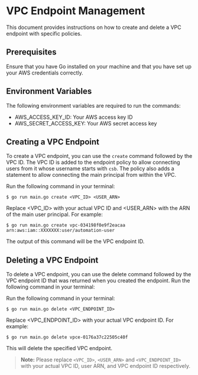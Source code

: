 # VPC Endpoint Management

This document provides instructions on how to create and delete a VPC endpoint with specific policies.

## Prerequisites

Ensure that you have Go installed on your machine and that you have set up your AWS credentials correctly.

## Environment Variables

The following environment variables are required to run the commands:

* AWS_ACCESS_KEY_ID: Your AWS access key ID
* AWS_SECRET_ACCESS_KEY: Your AWS secret access key

## Creating a VPC Endpoint

To create a VPC endpoint, you can use the `create` command followed by the VPC ID. The VPC ID is added to the endpoint
policy to allow connecting users from it whose username starts with `csb`. The policy also adds a statement to allow
connecting the main principal from within the VPC.

Run the following command in your terminal:

```shell
$ go run main.go create <VPC_ID> <USER_ARN>

```

Replace <VPC_ID> with your actual VPC ID and <USER_ARN> with the ARN of the main user principal. For example:

```shell
$ go run main.go create vpc-034198f0e9f2eacaa arn:aws:iam::XXXXXXX:user/automation-user
```

The output of this command will be the VPC endpoint ID.

## Deleting a VPC Endpoint

To delete a VPC endpoint, you can use the delete command followed by the VPC endpoint ID that was returned when you
created the endpoint. Run the following command in your terminal:

Run the following command in your terminal:

```shell
$ go run main.go delete <VPC_ENDPOINT_ID>
```

Replace <VPC_ENDPOINT_ID> with your actual VPC endpoint ID. For example:

```shell
$ go run main.go delete vpce-0176a37c22505c40f
```

This will delete the specified VPC endpoint.

> **Note:**
> Please replace `<VPC_ID>`, `<USER_ARN>` and `<VPC_ENDPOINT_ID>` with your actual VPC ID, user ARN, and VPC endpoint ID
> respectively.